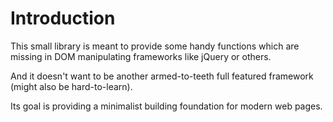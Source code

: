 # Introduction

This small library is meant to provide some handy functions which are missing in DOM manipulating frameworks like jQuery or others.

And it doesn't want to be another armed-to-teeth full featured framework (might also be hard-to-learn).

Its goal is providing a minimalist building foundation for modern web pages.

